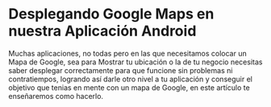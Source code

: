 # Desplegando Google Maps en nuestra Aplicación Android
Muchas aplicaciones, no todas pero en las que necesitamos colocar un Mapa de Google, sea para Mostrar tu ubicación o la de tu negocio necesitas saber desplegar correctamente para que funcione sin problemas ni contratiempos, logrando así darle otro nivel a tu aplicación y conseguir el objetivo que tenias en mente con un mapa de Google, en este artículo te enseñaremos como hacerlo.
